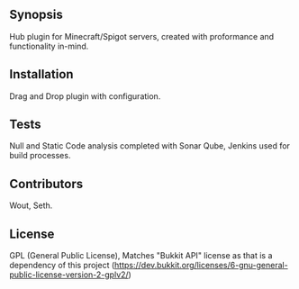 ## Synopsis

Hub plugin for Minecraft/Spigot servers, created with proformance and functionality in-mind.

## Installation

Drag and Drop plugin with configuration.

## Tests

Null and Static Code analysis completed with Sonar Qube, Jenkins used for build processes.

## Contributors

Wout, Seth.

## License

GPL (General Public License), Matches "Bukkit API" license as that is a dependency of this project (https://dev.bukkit.org/licenses/6-gnu-general-public-license-version-2-gplv2/)
